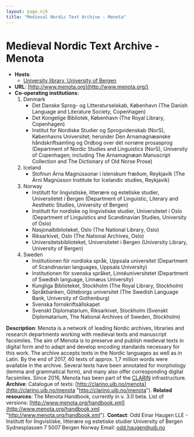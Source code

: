 ```yaml
---
layout: page.njk
title: "Medieval Nordic Text Archive - Menota"
---
```

# Medieval Nordic Text Archive - Menota




* **Hosts**:
	+ [University library, University of Bergen](http://www.uib.no/ub "University library, University of Bergen")
* **URL**: [http://www.menota.org](http://www.menota.org/)
* **Co-operating institutions**:
	1. Denmark
		+ Det Danske Sprog- og Litteraturselskab, København (The Danish Language and Literature
		 Society, Copenhagen)
		+ Det Kongelige Bibliotek, København (The Royal Library, Copenhagen)
		+ Institut for Nordiske Studier og Sprogvidenskab (NorS), Københavns Universitet; herunder
		 Den Arnamagnæanske håndskriftsamling og Ordbog over det norrøne prosasprog (Department
		 of Nordic Studies and Linguistics (NorS), University of Copenhagen; including The
		 Arnamagnæan Manuscript Collection and The Dictionary of Old Norse Prose)
	2. Iceland
		+ Stofnun Árna Magnússonar í íslenskum fræðum, Reykjavík (The Árni Magnússon Institute
		 for Icelandic studies, Reykjavik)
	3. Norway
		+ Institutt for lingvistiske, litterære og estetiske studier, Universitetet i Bergen
		 (Department of Linguistic, Literary and Aesthetic Studies, University of Bergen)
		+ Institutt for nordiske og lingvistiske studier, Universitetet i Oslo (Department of
		 Linguistics and Scandinavian Studies, University of Oslo)
		+ Nasjonalbiblioteket, Oslo (The National Library, Oslo)
		+ Riksarkivet, Oslo (The National Archives, Oslo)
		+ Universitetsbiblioteket, Universitetet i Bergen (University Library, University of
		 Bergen)
	4. Sweden
		+ Institutionen för nordiska språk, Uppsala universitet (Department of Scandinavian
		 languages, Uppsala University)
		+ Institutionen för svenska språket, Linnéuniversitetet (Department of Swedish language,
		 Linnæus University)
		+ Kungliga Biblioteket, Stockholm (The Royal Library, Stockholm)
		+ Språkbanken, Göteborgs universitet (The Swedish Language Bank, University of Gothenburg)
		+ Svenska fornskriftsällskapet
		+ Svenskt Diplomatarium, Riksarkivet, Stockholm (Svenskt Diplomatarium, The National
		 Archives of Sweden, Stockholm)



**Description**:
Menota is a network of leading Nordic archives, libraries and research departments
 working with medieval texts and manuscript facsimiles. The aim of Menota is to preserve
 and publish medieval texts in digital form and to adapt and develop encoding standards
 necessary for this work. The archive accepts texts in the Nordic languages as well
 as in Latin. By the end of 2017, 40 texts of approx. 1,7 million words were available
 in the archive. Several texts have been annotated for morphology (lemma and grammatical
 form), and many also offer corresponding digital facsimiles. Since 2016, Menota has
 been part of the [CLARIN](https://www.clarin.eu/ "CLARIN") infrastructure.
**Archive**:
Catalogue of texts: [http://clarino.uib.no/menota](http://clarino.uib.no/menota "http://clarino.uib.no/menota").
**Related resources**:
The Menota Handbook, currently in v. 3.0 beta. List of versions: [http://www.menota.org/handbook.xml](http://www.menota.org/handbook.xml "http://www.menota.org/handbook.xml").
**Contact**:
Odd Einar Haugen
 LLE - Institutt for lingvistiske, litterære og estetiske studier
 University of Bergen
 Sydnesplassen 7
 5007 Bergen
 Norway
 Email: [odd.haugen@uib.no](mailto:odd.haugen@uib.no "odd.haugen@uib.no")

